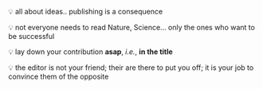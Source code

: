 :bulb: all about ideas.. publishing is a consequence

:bulb: not everyone needs to read Nature, Science... only the ones who want to be successful

:bulb: lay down your contribution **asap**, _i.e._, **in the title**

:bulb: the editor is not your friend; their are there to put you off; it is your job to convince them of the opposite
